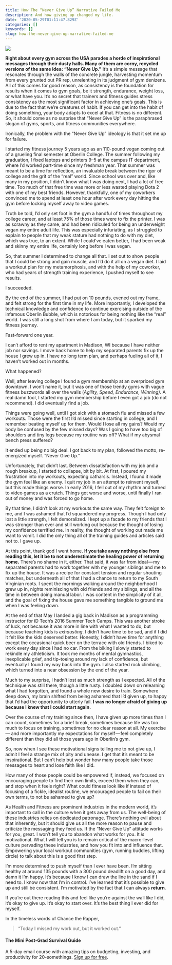 ```yaml
---
title: How The “Never Give Up” Narrative Failed Me
description: And how giving up changed my life.
date: '2020-05-29T01:11:47.829Z'
categories: []
keywords: []
slug: how-the-never-give-up-narrative-failed-me
---
```


![](/assets/img/0__XAuDD0dWI30BNx__K.jpg)

**Right about every gym across the USA parades a horde of inspirational messages through their dusty halls. Many of them are corny, recycled versions of the same idea: “Never Give Up.”** It’s a simple message that resonates through the walls of the concrete jungle, harvesting momentum from every grunted out PR rep, unrelenting in its judgment of gym denizens. All of this comes for good reason, as consistency is the foundation for results when it comes to gym goals, be it strength, endurance, weight loss, or what have you. It’s no secret that trainers and fitness guides stress consistency as the most significant factor in achieving one’s goals. This is due to the fact that we’re creatures of habit. If you can get into the habit of doing something, your body adapts to excel at that. Fitness is no different. So, it should come as no surprise that “Never Give Up” is the paraphrased slogan of gyms, sports, and fitness communities everywhere.

Ironically, the problem with the “Never Give Up” ideology is that it set me up for failure.

I started my fitness journey 5 years ago as an 110-pound vegan coming out of a grueling final semester at Oberlin College. The summer following my graduation, I fixed laptops and printers 9–5 at the campus IT department, where I’d worked part-time since my freshman year. That summer was meant to be a time for reflection, an invaluable break between the rigor of college and the grit of the “real” world. Since school was over and, like many in my position, I didn’t know what I was doing next, I had a lot of free time. Too much of that free time was more or less wasted playing Dota 2 with one of my best friends. However, thankfully, one of my coworkers convinced me to spend at least one hour after work every day hitting the gym before locking myself away to video games.

Truth be told, I’d only set foot in the gym a handful of times throughout my college career, and at least 75% of those times were to fix the printer. I was as scrawny as they came, and had been ridiculed for being an underweight vegan my entire adult life. This was especially infuriating, as I struggled to explain to people that my weak stature had nothing to do with my diet, which was true, to an extent. While I could’ve eaten better, I had been weak and skinny my entire life, certainly long before I was vegan.

So, that summer I determined to change all that. I set out to show people that I could be strong and gain muscle, and I’d do it all on a vegan diet. I laid a workout plan for my metamorphosis, and with the help of my coworker, who had years of strength training experience, I pushed myself to see results.

I succeeded.

By the end of the summer, I had put on 10 pounds, evened out my frame, and felt strong for the first time in my life. More importantly, I developed the technical knowledge and confidence to continue exercising outside of the infamous Oberlin Bubble, which is notorious for being nothing like the “real” world. I was still a long shot from where I am today, but it sparked my fitness journey.

Fast-forward one year.

I can’t afford to rent my apartment in Madison, WI because I have neither job nor savings. I move back home to help my separated parents fix up the house I grew up in. I have no long term plan, and perhaps fueling all of it, I haven’t worked out in months.

What happened?

Well, after leaving college I found a gym membership at an overpriced gym downtown. I won’t name it, but it was one of those trendy gyms with vague fitness buzzwords all over the walls (_Agility, Speed, Endurance, Winning)._ A real damn fool, I started my gym membership before I even got a job (do not recommend). I did eventually find a job.

Things were going well, until I got sick with a stomach flu and missed a few workouts. Those were the first I’d missed since starting in college, and I remember beating myself up for them. Would I lose all my gains? Would my body be confused by the few missed days? Was I going to have too big of shoulders and tiny legs because my routine was off? What if my abysmal bench press suffered?

It ended up being no big deal. I got back to my plan, followed the motto, re-energized myself. “Never Give Up.”

Unfortunately, that didn’t last. Between dissatisfaction with my job and a rough breakup, I started to collapse, bit by bit. At first, I poured my frustration into my workouts, expecting catharsis. Instead, I found it made the gym feel like an enemy. I quit my job in an attempt to reinvent myself, but this made things worse. In early 2016, I fell out of my rhythm and turned to video games as a crutch. Things got worse and worse, until finally I ran out of money and was forced to go home.

By that time, I didn’t look at my workouts the same way. They felt foreign to me, and I was ashamed that I’d squandered my progress. Though I had only lost a little strength, I felt demoralized. I kept up a facade to my friends that I was stronger than ever and still working out because the thought of losing my confidence terrified me. In reality, the thought of working out made me want to vomit. I did the only thing all of the training guides and articles said not to. I gave up.

At this point, thank god I went home. **If you take away nothing else from reading this, let it be to not underestimate the healing power of returning home.** There’s no shame in it, either. That said, it was far from ideal — my separated parents had to work together with my younger siblings and me to fix up the house. It was a recipe for constant tension and regular shouting matches, but underneath all of that I had a chance to return to my South Virginian roots. I spent the mornings walking around the neighborhood I grew up in, nights reminiscing with old friends and my siblings, and all the time in between doing manual labor. I was content in the simplicity of it all, and the goal of fixing the house gave me something tangible to ground me when I was feeling down.

At the end of that May I landed a gig back in Madison as a programming instructor for iD Tech’s 2016 Summer Tech Camps. This was another stroke of luck, not because it was more in line with what I wanted to do, but because teaching kids is _exhausting_. I didn’t have time to be sad, and if I did it felt like the kids deserved better. Honestly, I didn’t have time for anything except the occasional quick beer on the terrace with old friends. I biked to work every day since I had no car. From the biking I slowly started to rekindle my athleticism. It took me months of mental gymnastics, inexplicable grief, and tip-toeing around my lack of confidence, but eventually I found my way back into the gym. I also started rock climbing, which turned into a near obsession by the end of the year.

Much to my surprise, I hadn’t lost as much strength as I expected. All of the technique was still there, though a little rusty. I doubled down on relearning what I had forgotten, and found a whole new desire to train. Somewhere deep down, my brain shifted from being ashamed that I’d given up, to happy that I’d had the opportunity to utterly fail. **I was no longer afraid of giving up because I knew that I could start again.**

Over the course of my training since then, I have given up more times than I can count, sometimes for a brief break, sometimes because life was too much to focus on training, sometimes for no clear reason at all. My exercise— and more importantly my expectations for myself — feel completely different than they did all those years ago in Oberlin’s gym.

So, now when I see these motivational signs telling me to not give up, I admit I feel a strange mix of pity and unease. I get that it’s meant to be inspirational. But I can’t help but wonder how many people take those messages to heart and lose faith like I did.

How many of those people could be empowered if, instead, we focused on encouraging people to find their own limits, exceed them when they can, and stop when it feels right? What could fitness look like if instead of focusing of a fickle, idealist routine, we encouraged people to fail on their own terms, to not be ashamed to give up?

As Health and Fitness are prominent industries in the modern world, it’s important to call in the culture when it gets away from us. The well-being of these industries relies on dedicated patronage. There’s nothing evil about that inherently, but it should give us all the more reason to pause and criticize the messaging they feed us. If the “Never Give Up” attitude works for you, great. I won’t tell you to abandon what works for you. It _is_ motivational. What I will tell you is to remain critical of the macro-level culture pervading these industries, and how you fit into and influence that. Empowering your local workout communities (gym, running buddies, lifting circle) to talk about this is a good first step.

I’m more determined to push myself than I ever have been. I’m sitting healthy at around 135 pounds with a 300 pound deadlift on a good day, and damn it I’m happy. It’s because I know I can draw the line in the sand if I need to. I know now that I’m in control. I’ve learned that it’s possible to give up and still be consistent. I’m motivated by the fact that I can always **return**.

If you’re out there reading this and feel like you’re against the wall like I did, it’s okay to give up. It’s okay to start over. It’s the best thing I ever did for myself.

In the timeless words of Chance the Rapper,

> “Today I missed my work out, but it worked out.”

#### **The Mini Post-Grad Survival Guide**

A 5-day email course with amazing tips on budgeting, investing, and productivity for 20-somethings. [Sign up for free](https://morning-darkness-5176.ck.page/75ec2d5152).